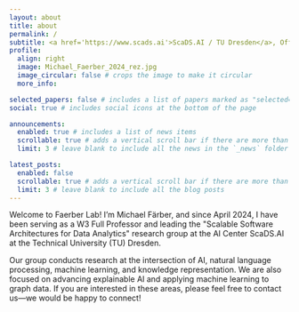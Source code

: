 ```yaml
---
layout: about
title: about
permalink: /
subtitle: <a href='https://www.scads.ai'>ScaDS.AI / TU Dresden</a>, Office at Strehlener Str. 12-14, Room 733, Dresden, Germany.
profile:
  align: right
  image: Michael_Faerber_2024_rez.jpg
  image_circular: false # crops the image to make it circular
  more_info: 

selected_papers: false # includes a list of papers marked as "selected={true}"
social: true # includes social icons at the bottom of the page

announcements:
  enabled: true # includes a list of news items
  scrollable: true # adds a vertical scroll bar if there are more than 3 news items
  limit: 3 # leave blank to include all the news in the `_news` folder

latest_posts:
  enabled: false
  scrollable: true # adds a vertical scroll bar if there are more than 3 new posts items
  limit: 3 # leave blank to include all the blog posts
---
```


Welcome to Faerber Lab! I’m Michael Färber, and since April 2024, I have been serving as a W3 Full Professor and leading the "Scalable Software Architectures for Data Analytics" research group at the AI Center ScaDS.AI at the Technical University (TU) Dresden.

Our group conducts research at the intersection of AI, natural language processing, machine learning, and knowledge representation. We are also focused on advancing explainable AI and applying machine learning to graph data. If you are interested in these areas, please feel free to contact us—we would be happy to connect!
